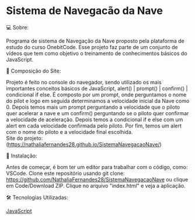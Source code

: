 # Sistema de Navegacão da Nave

💻 Sobre:

Programa de sistema de Navegação da Nave proposto pela plataforma de estudo do curso OnebitCode. 
Esse projeto faz parte de um conjunto de vídeos que tem como objetivo o treinamento 
de conhecimentos básicos do JavaScript. 

📝 Composição do Site:

 Projeto é feito no console do navegador, sendo utilizado os mais importantes conceitos básicos de JavaScript, alert() | prompt() | confirm() | condicional if else.
É composto por um prompt, onde perguntamos o nome do pilot e logo em seguida determinamos a velocidade inicial da Nave como 0. Depois temos mais um prompt perguntando a velocidade que o piloto quer acelerar a nave e um confirm() perguntando se o piloto quer confirmar a velocidade de aceleração.
Depois temos a condicional if e else com um alert em cada velocidade confirmada pelo piloto. Por fim, temos um alert com o nome do piloto e a velocidade final escolhida.  
Site do projeto:(https://nathaliafernandes28.github.io/SistemaNavegacaoNave/)

🏁 Instalação:

Antes de começar, é bom ter um editor para trabalhar com o código, como: VSCode. 
Clone este repositório usando git clone: https://github.com/NathaliaFernandes28/SistemaNavegacaoNave ou clique em Code/Download ZIP.
Clique no arquivo "index.html" e veja a aplicação.

🛠️ Tecnologias Utilizadas:  

[JavaScript](https://developer.mozilla.org/pt-BR/docs/Web/JavaScript)
<br>
